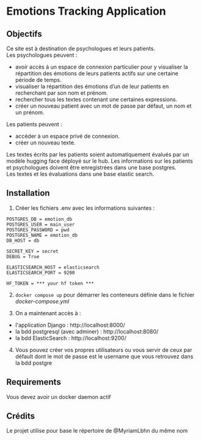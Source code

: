 
# Emotions Tracking Application

## Objectifs 

Ce site est à destination de psychologues et leurs patients.  
Les psychologues peuvent :
- avoir accès à un espace de connexion particulier pour y visualiser la répartition des émotions de leurs patients actifs sur une certaine période de temps.
- visualiser la répartition des émotions d’un de leur patients en recherchant par son nom et prénom.
- rechercher tous les textes contenant une certaines expressions.
- créer un nouveau patient avec un mot de passe par défaut, un nom et un prénom.

Les patients peuvent :
- accéder à un espace privé de connexion.
- créer un nouveau texte.

Les textes écrits par les patients soient automatiquement évalués par un modèle hugging face déployé sur le hub.
Les informations sur les patients et psychologues doivent être enregistrées dans une base postgres.  
Les textes et les évaluations dans une base elastic search.   

## Installation

1. Créer les fichiers .env avec les informations suivantes : 
```
POSTGRES_DB = emotion_db
POSTGRES_USER = main_user
POSTGRES_PASSWORD = pwd
POSTGRES_NAME = emotion_db
DB_HOST = db

SECRET_KEY = secret
DEBUG = True

ELASTICSEARCH_HOST = elasticsearch
ELASTICSEARCH_PORT = 9200

HF_TOKEN = *** your hf token ***
```

2. `docker compose up`  pour démarrer les conteneurs définie dans le fichier *docker-compose.yml*

3. On a maintenant accès à :
- l'application Django : http://localhost:8000/
- la bdd postgresql (avec adminer) : http://localhost:8080/
- la bdd ElasticSearch : http://localhost:9200/

4. Vous pouvez créer vos propres utilisateurs ou vous servir de ceux par défault dont le mot de passe est le username que vous retrouvez dans la bdd postgre 


## Requirements

Vous devez avoir un docker daemon actif


## Crédits
Le projet utilise pour base le répertoire de @MyriamLbhn du même nom